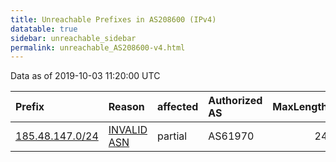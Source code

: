 ```yaml
---
title: Unreachable Prefixes in AS208600 (IPv4)
datatable: true
sidebar: unreachable_sidebar
permalink: unreachable_AS208600-v4.html
---
```


Data as of 2019-10-03 11:20:00 UTC


<div class="datatable-begin"></div>

| Prefix                                                   | Reason                                                                                                  | affected   | Authorized AS   |   MaxLength | Anchor                                         |   unreachable /24s |
|:---------------------------------------------------------|:--------------------------------------------------------------------------------------------------------|:-----------|:----------------|------------:|:-----------------------------------------------|-------------------:|
| [185.48.147.0/24](https://stat.ripe.net/185.48.147.0/24) | [INVALID ASN](https://rpki-validator.ripe.net/announcement-preview?asn=AS208600&prefix=185.48.147.0/24) | partial    | AS61970         |          24 | [RIPE](unreachable_RIPE_NCC_RPKI_Root-v4.html) |                  1 |

<div class="datatable-end"></div>
